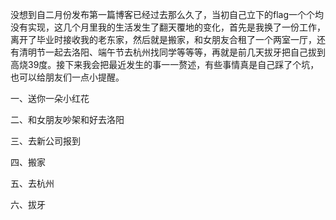 没想到自二月份发布第一篇博客已经过去那么久了，当初自己立下的flag一个个均没有实现，这几个月里我的生活发生了翻天覆地的变化，首先是我换了一份工作，离开了毕业时接收我的老东家，然后就是搬家，和女朋友合租了一个两室一厅，还有清明节一起去洛阳、端午节去杭州找同学等等等，再就是前几天拔牙把自己拔到高烧39度。接下来我会把最近发生的事一一赘述，有些事情真是自己踩了个坑，也可以给朋友们一点小提醒。

一、送你一朵小红花

二、和女朋友吵架和好去洛阳

三、去新公司报到

四、搬家

五、去杭州

六、拔牙

